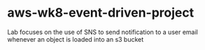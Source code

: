 # aws-wk8-event-driven-project
Lab focuses on the use of SNS to send notification to a user email whenever an object is loaded into an s3 bucket
